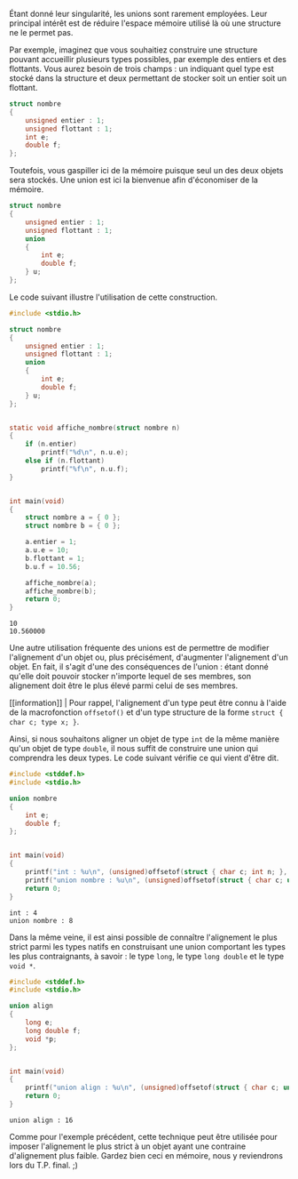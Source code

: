 Étant donné leur singularité, les unions sont rarement employées. Leur principal intérêt est de réduire l'espace mémoire utilisé là où une structure ne le permet pas.

Par exemple, imaginez que vous souhaitiez construire une structure pouvant accueillir plusieurs types possibles, par exemple des entiers et des flottants. Vous aurez besoin de trois champs : un indiquant quel type est stocké dans la structure et deux permettant de stocker soit un entier soit un flottant.

```c
struct nombre
{
    unsigned entier : 1;
    unsigned flottant : 1;
    int e;
    double f;
};
```

Toutefois, vous gaspiller ici de la mémoire puisque seul un des deux objets sera stockés. Une union est ici la bienvenue afin d'économiser de la mémoire.

```c
struct nombre
{
    unsigned entier : 1;
    unsigned flottant : 1;
    union
    {
        int e;
        double f;
    } u;
};
```

Le code suivant illustre l'utilisation de cette construction.

```c
#include <stdio.h>

struct nombre
{
    unsigned entier : 1;
    unsigned flottant : 1;
    union
    {
        int e;
        double f;
    } u;
};


static void affiche_nombre(struct nombre n)
{
    if (n.entier)
        printf("%d\n", n.u.e);
    else if (n.flottant)
        printf("%f\n", n.u.f);
}


int main(void)
{
    struct nombre a = { 0 };
    struct nombre b = { 0 };

    a.entier = 1;
    a.u.e = 10;
    b.flottant = 1;
    b.u.f = 10.56;

    affiche_nombre(a);
    affiche_nombre(b);
    return 0;
}
```

```text
10
10.560000
```

Une autre utilisation fréquente des unions est de permettre de modifier l'alignement d'un objet ou, plus précisément, d'augmenter l'alignement d'un objet. En fait, il s'agit d'une des conséquences de l'union : étant donné qu'elle doit pouvoir stocker n'importe lequel de ses membres, son alignement doit être le plus élevé parmi celui de ses membres.

[[information]]
| Pour rappel, l'alignement d'un type peut être connu à l'aide de la macrofonction `offsetof()` et d'un type structure de la forme `struct { char c; type x; }`.

Ainsi, si nous souhaitons aligner un objet de type `int` de la même manière qu'un objet de type `double`, il nous suffit de construire une union qui comprendra les deux types. Le code suivant vérifie ce qui vient d'être dit.

```c
#include <stddef.h>
#include <stdio.h>

union nombre
{
    int e;
    double f;
};


int main(void)
{
    printf("int : %u\n", (unsigned)offsetof(struct { char c; int n; }, n));
    printf("union nombre : %u\n", (unsigned)offsetof(struct { char c; union nombre n; }, n));
    return 0;
}
```

```text
int : 4
union nombre : 8
```

Dans la même veine, il est ainsi possible de connaître l'alignement le plus strict parmi les types natifs en construisant une union comportant les types les plus contraignants, à savoir : le type `long`, le type `long double` et le type `void *`.

```c
#include <stddef.h>
#include <stdio.h>

union align
{
    long e;
    long double f;
    void *p;
};


int main(void)
{
    printf("union align : %u\n", (unsigned)offsetof(struct { char c; union align n; }, n));
    return 0;
}
```

```text
union align : 16
```

Comme pour l'exemple précédent, cette technique peut être utilisée pour imposer l'alignement le plus strict à un objet ayant une contraine d'alignement plus faible. Gardez bien ceci en mémoire, nous y reviendrons lors du T.P. final. ;)